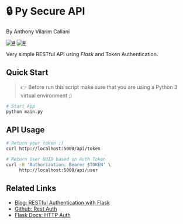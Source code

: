 # 🔒 Py Secure API
By Anthony Vilarim Caliani

[![#](https://img.shields.io/badge/licence-MIT-blue.svg)](#) [![#](https://img.shields.io/badge/python-3-yellow.svg)](#)

Very simple RESTful API using _Flask_ and Token Authentication.

## Quick Start

> 👉 Before run this script make sure that you are using a Python 3 virtual environment ;)

```sh
# Start App
python main.py
```

## API Usage
```sh
# Return your token ;)
curl http://localhost:5000/api/token

# Return User UUID based on Auth Token
curl -H 'Authorization: Bearer $TOKEN' \
     http://localhost:5000/api/user
```

## Related Links

- [Blog: RESTful Authentication with Flask](https://blog.miguelgrinberg.com/post/restful-authentication-with-flask)
- [Github: Rest Auth](https://github.com/miguelgrinberg/REST-auth/blob/master/api.py)
- [Flask Docs: HTTP Auth](https://flask-httpauth.readthedocs.io/en/latest/)
